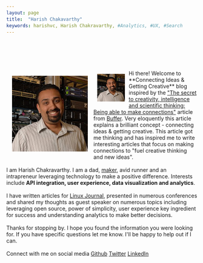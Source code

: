 ```yaml
---
layout: page
title:  "Harish Chakavarthy"
keywords: harishvc, Harish Chakravarthy, #Analytics, #UX, #Search
---
```

<p style="padding-top:65px">
 <div class="visible-sm visible-md visible-lg">
   <img style="float:left;margin:15px" alt="Harish Chakravarthy" src="/pics/harishvc.jpeg" />
 </div> 
 <div class="visible-xs">
   <img style="float:left;margin:10px" alt="Harish Chakravarthy" src="/pics/harishvc-small.jpeg" />
 </div> 
Hi there! Welcome to **Connecting Ideas &amp; Getting Creative** blog inspired by the <a href="http://blog.bufferapp.com/connections-in-the-brain-understanding-creativity-and-intelligenceconnections">"The secret to creativity, intelligence and scientific thinking: Being able to make connections"</a> article from <a href="http://bufferapp.com">Buffer</a>. Very eloquently this article explains a brilliant concept - connecting ideas & getting creative. 
This article got me thinking and has inspired me to write interesting articles that focus on making connections to "fuel creative thinking and new ideas".
<br/><br/>
I am Harish Chakravarthy. I am a dad, <a href="http://en.wikipedia.org/wiki/Maker_culture">maker</a>, avid runner and an intrapreneur leveraging technology to make a positive difference. Interests include <strong>API integration, user experience, data visualization and analytics</strong>. 
<br/><br/>
I have written articles for <a href="http://www.linuxjournal.com">Linux Journal</a>, presented in numerous conferences and shared my thoughts as guest speaker 
on numerous topics including leveraging open source, power of simplicity, user experience key ingredient for success 
and understanding analytics to make better decisions. 
<br/><br/>
Thanks for stopping by. I hope you found the information you were looking for. If you have specific questions let me know. I&#39;ll be happy to help out if I can. 
<br/><br/>
Connect with me on social media 
  <span style="white-space: nowrap"><a href="http://github.com/harishvc/"><i class="fa fa-github"></i> Github</a></span>
  <span style="white-space: nowrap"><a href="http://twitter.com/harishvc/"><i class="fa fa-twitter"></i> Twitter</a></span>
  <span style="white-space: nowrap"><a href="http://linkedin.com/in/harishvc/"><i class="fa fa-linkedin"></i> LinkedIn</a></span>

